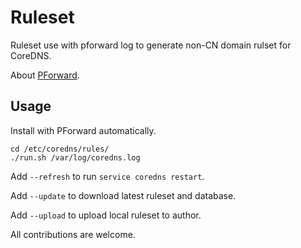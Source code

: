 # Ruleset

Ruleset use with pforward log to generate non-CN domain rulset for CoreDNS.

About [PForward](https://github.com/newcoderlife/pforward).

## Usage

Install with PForward automatically.

```
cd /etc/coredns/rules/
./run.sh /var/log/coredns.log
```

Add `--refresh` to run `service coredns restart`.

Add `--update` to download latest ruleset and database.

Add `--upload` to upload local ruleset to author.

All contributions are welcome.

